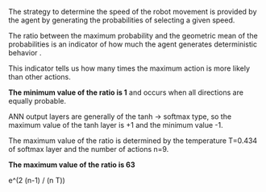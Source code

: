 The strategy to determine the speed of the robot movement is provided by the agent by generating the probabilities of selecting a given speed.

The ratio between the maximum probability and the geometric mean of the probabilities is an indicator of how much the agent generates deterministic behavior .

This indicator tells us how many times the maximum action is more likely than other actions.

**The minimum value of the ratio is 1** and occurs when all directions are equally probable.

ANN output layers are generally of the tanh -> softmax type, so the maximum value of the tanh layer is +1 and the minimum value -1.

The maximum value of the ratio is determined by the temperature T=0.434 of softmax layer and the number of actions n=9.

**The maximum value of the ratio is 63**

e^(2 (n-1) / (n T))

